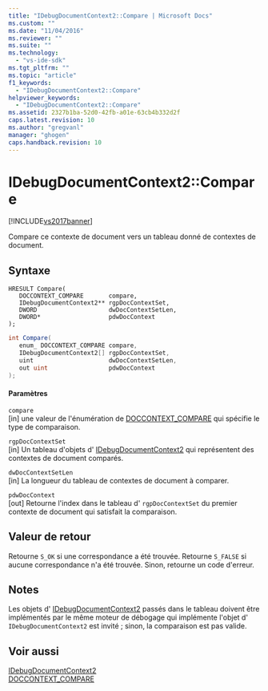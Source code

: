 ```yaml
---
title: "IDebugDocumentContext2::Compare | Microsoft Docs"
ms.custom: ""
ms.date: "11/04/2016"
ms.reviewer: ""
ms.suite: ""
ms.technology: 
  - "vs-ide-sdk"
ms.tgt_pltfrm: ""
ms.topic: "article"
f1_keywords: 
  - "IDebugDocumentContext2::Compare"
helpviewer_keywords: 
  - "IDebugDocumentContext2::Compare"
ms.assetid: 2327b1ba-52d0-42fb-a01e-63cb4b332d2f
caps.latest.revision: 10
ms.author: "gregvanl"
manager: "ghogen"
caps.handback.revision: 10
---
```

# IDebugDocumentContext2::Compare
[!INCLUDE[vs2017banner](../../../code-quality/includes/vs2017banner.md)]

Compare ce contexte de document vers un tableau donné de contextes de document.  
  
## Syntaxe  
  
```cpp#  
HRESULT Compare(   
   DOCCONTEXT_COMPARE       compare,  
   IDebugDocumentContext2** rgpDocContextSet,  
   DWORD                    dwDocContextSetLen,  
   DWORD*                   pdwDocContext  
);  
```  
  
```c#  
int Compare(   
   enum_ DOCCONTEXT_COMPARE compare,  
   IDebugDocumentContext2[] rgpDocContextSet,  
   uint                     dwDocContextSetLen,  
   out uint                 pdwDocContext  
);  
```  
  
#### Paramètres  
 `compare`  
 \[in\]  une valeur de l'énumération de [DOCCONTEXT\_COMPARE](../../../extensibility/debugger/reference/doccontext-compare.md) qui spécifie le type de comparaison.  
  
 `rgpDocContextSet`  
 \[in\]  Un tableau d'objets d' [IDebugDocumentContext2](../../../extensibility/debugger/reference/idebugdocumentcontext2.md) qui représentent des contextes de document comparés.  
  
 `dwDocContextSetLen`  
 \[in\]  La longueur du tableau de contextes de document à comparer.  
  
 `pdwDocContext`  
 \[out\]  Retourne l'index dans le tableau d' `rgpDocContextSet` du premier contexte de document qui satisfait la comparaison.  
  
## Valeur de retour  
 Retourne `S_OK` si une correspondance a été trouvée.  Retourne `S_FALSE` si aucune correspondance n'a été trouvée.  Sinon, retourne un code d'erreur.  
  
## Notes  
 Les objets d' [IDebugDocumentContext2](../../../extensibility/debugger/reference/idebugdocumentcontext2.md) passés dans le tableau doivent être implémentés par le même moteur de débogage qui implémente l'objet d' `IDebugDocumentContext2` est invité ; sinon, la comparaison est pas valide.  
  
## Voir aussi  
 [IDebugDocumentContext2](../../../extensibility/debugger/reference/idebugdocumentcontext2.md)   
 [DOCCONTEXT\_COMPARE](../../../extensibility/debugger/reference/doccontext-compare.md)